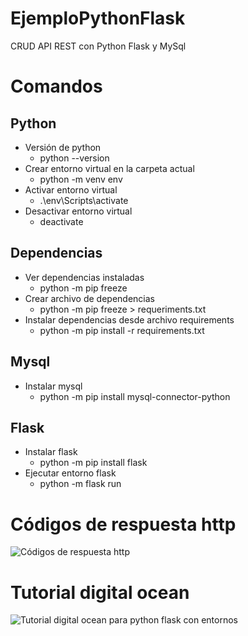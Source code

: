 # EjemploPythonFlask
CRUD API REST con Python Flask y MySql

# Comandos

## Python
- Versión de python
  - python --version
- Crear entorno virtual en la carpeta actual
  - python -m venv env
- Activar entorno virtual
  - .\env\Scripts\activate
- Desactivar  entorno virtual
  -  deactivate
## Dependencias
- Ver dependencias instaladas
  -  python -m pip freeze
- Crear archivo de dependencias
  - python -m pip freeze > requeriments.txt
- Instalar dependencias desde archivo requirements
  - python -m pip install -r requirements.txt
## Mysql
- Instalar mysql
  - python -m pip install mysql-connector-python
## Flask
- Instalar flask
  - python -m pip install flask
- Ejecutar entorno flask
  - python -m flask run

# Códigos de respuesta http
![Códigos de respuesta http](https://restfulapi.net/http-status-codes/)

# Tutorial digital ocean 
![Tutorial digital ocean para python flask con entornos](https://www.digitalocean.com/community/tutorials/how-to-make-a-web-application-using-flask-in-python-3-es)
